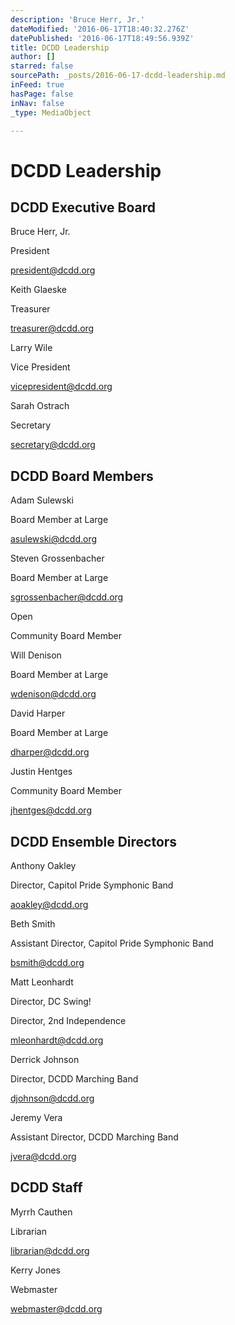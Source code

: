 ```yaml
---
description: 'Bruce Herr, Jr.'
dateModified: '2016-06-17T18:40:32.276Z'
datePublished: '2016-06-17T18:49:56.939Z'
title: DCDD Leadership
author: []
starred: false
sourcePath: _posts/2016-06-17-dcdd-leadership.md
inFeed: true
hasPage: false
inNav: false
_type: MediaObject

---
```

# DCDD Leadership

## DCDD Executive Board

Bruce Herr, Jr.

President

[president@dcdd.org][0]

Keith Glaeske

Treasurer

[treasurer@dcdd.org][1]

Larry Wile

Vice President

[vicepresident@dcdd.org][2]

Sarah Ostrach

Secretary

[secretary@dcdd.org][3]

## DCDD Board Members

Adam Sulewski

Board Member at Large

[asulewski@dcdd.org][4]

Steven Grossenbacher

Board Member at Large

[sgrossenbacher@dcdd.org][5]

Open

Community Board Member

Will Denison

Board Member at Large

[wdenison@dcdd.org][6]

David Harper

Board Member at Large

[dharper@dcdd.org][7]

Justin Hentges

Community Board Member

[jhentges@dcdd.org][8]

## DCDD Ensemble Directors

Anthony Oakley

Director, Capitol Pride Symphonic Band

[aoakley@dcdd.org][9]

Beth Smith

Assistant Director, Capitol Pride Symphonic Band

[bsmith@dcdd.org][10]

Matt Leonhardt

Director, DC Swing!

Director, 2nd Independence

[mleonhardt@dcdd.org][11]

Derrick Johnson

Director, DCDD Marching Band

[djohnson@dcdd.org][12]

Jeremy Vera

Assistant Director, DCDD Marching Band

[jvera@dcdd.org][13]

## DCDD Staff

Myrrh Cauthen

Librarian

[librarian@dcdd.org][14]

Kerry Jones

Webmaster

[webmaster@dcdd.org][15]

[0]: mailto:president@dcdd.org
[1]: mailto:treasurer@dcdd.org
[2]: mailto:vicepresident@dcdd.org
[3]: mailto:secretary@dcdd.org
[4]: mailto:asulewski@dcdd.org
[5]: mailto:sgrossenbacher@dcdd.org
[6]: mailto:wdenison@dcdd.org
[7]: mailto:dharper@dcdd.org
[8]: mailto:jhentges@dcdd.org
[9]: mailto:aoakley@dcdd.org
[10]: mailto:bsmith@dcdd.org
[11]: mailto:mleonhardt@dcdd.org
[12]: mailto:marching@dcdd.org
[13]: mailto:jvera@dcdd.org
[14]: mailto:librarian@dcdd.org
[15]: mailto:webmaster@dcdd.org